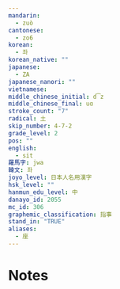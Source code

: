 ```yaml
---
mandarin:
  - zuò
cantonese:
  - zo6
korean:
  - 좌
korean_native: ""
japanese:
  - ZA
japanese_nanori: ""
vietnamese:
middle_chinese_initial: d͡z
middle_chinese_final: uɑ
stroke_count: "7"
radical: 土
skip_number: 4-7-2
grade_level: 2
pos: ""
english:
  - sit
羅馬字: jwa
韓文: 좌
joyo_level: 日本人名用漢字
hsk_level: ""
hanmun_edu_level: 中
danayo_id: 2055
mc_id: 306
graphemic_classification: 指事
stand_in: "TRUE"
aliases:
  - 座
---
```


# Notes
